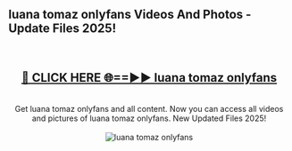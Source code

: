 <h2>luana tomaz onlyfans Videos And Photos - Update Files 2025!</h2>
<br>
<div align="center">
<h2><a href="https://linkcuts.com/hfmhzwbr" rel="nofollow">🔴 CLICK HERE 🌐==►► luana tomaz onlyfans</a></h2>
<br>
Get luana tomaz onlyfans and all content. Now you can access all videos and pictures of luana tomaz onlyfans. New Updated Files 2025!
<br>
<br>
<a href="https://linkcuts.com/hfmhzwbr" rel="nofollow" data-target="animated-image.originalLink"><img src="https://i.ibb.co.com/WyWwxjT/player-gif2.gif" alt="luana tomaz onlyfans" style="max-width: 100%; display: inline-block;" data-target="animated-image.originalImage"></a>
</div>
<br>
